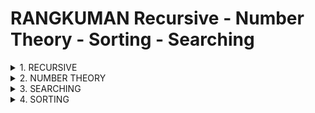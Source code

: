 # RANGKUMAN Recursive - Number Theory - Sorting - Searching

<details>
<summary>1. RECURSIVE</summary>
<br>

**Recursive** adalah metode pemecahan masalah komputasi dimana solusinya bergantung pada solusi untuk kasus yang lebih kecil dari masalah yang sama. Recursive memecahkan masalah dengan memanggil fungsi diri nya sendiri dari dalam code kita.

### Recursive Strategi

ada 2 cara untuk memikirkan tentang ketika menggunakan Recursive startegy :

- Base Case :
  Apa Simple case dari problem tersebut ?
  <br>

- Recurrence relation :
  Apa hubungan rekursif dari masalah ini dengan masalah serupa yang lebih kecil ?
  <br>

### Contoh penggunaan recursive dengan Faktorial Matematika :

```go
func faktorial(int n) int {
	if n == 1 {
		return 1
	} else {
		return n * faktorial(n - 1)
	}
}

//5! = 5 x 4 x 3 x 2 x 1 = 120 adalah faktorial dari 5
```

<br>
</details>

<details>
<summary>2. NUMBER THEORY</summary>
<br>

**Number Theory** adalah cabang matematika yang mempelajari bilangan bulat. Ada banyak topik dalam bidang Number Theory, seperti Bilangan Prima, Pembagi Terbesar, Kelipatan Terkecil, Faktorial, Faktor Prima.
<br>

### Contoh Code Numbere Theory dari Faktorial :

```go
func faktorial(n int) int {
	if n == 1 {
		return 1
	} else {
		return n * faktorial(n - 1 )
	}
}
```

</details>

<details>
<summary>3. SEARCHING</summary>
<br>

**Searching** adalah proses menemukan posisi value tertentu dalam daftar value. Pada Seaching ada 3 cara yaitu :

- Linier Seacrh - O(n)
- Bulitins Search
</details>

<details>
<summary>4. SORTING</summary>
<br>

**Sorting** adalah proses pengurutan data dalam urutan tertentu. Biasanya, kita menyortir berdasarkan nilai elemen. Kita dapat menyortir angka, kata, pasangan. Misalnya, kita dapat menyortir siswa berdasarkan tinggi mereka, dan kita dapat menyortir kota secara alfabetis atau berdasarkan jumlah penduduknya. Urutan yang paling sering digunakan adalah urutan numerik dan alfabetik.
<br>

### Ada 4 Cara Sorting yaitu :

- Selection Sort - O(n^2)
- Counting Sort - O(n + k)
- Merge Sort - O(log n)
- Builtins Sort
</details>
